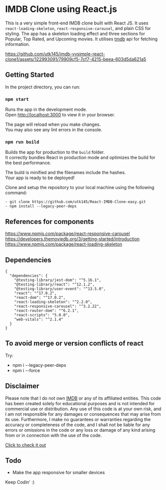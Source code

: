 # IMDB Clone using React.js

This is a very simple front-end IMDB clone built with React JS. It uses `react-loading-skeleton`, `react-responsive-carousel`, and plain CSS for styling. The app has a skeleton loading effect and three sections for Popular, Top Rated, and Upcoming movies. It utilises [tmdb](https://developers.themoviedb.org/3/getting-started/introduction) api for fetching information. 



https://github.com/utk145/imdb-vvsimple-react-clone1/assets/122993091/79909cf5-7cf7-4215-beea-603d5da621a5



## Getting Started

In the project directory, you can run:

### `npm start`

Runs the app in the development mode.\
Open [http://localhost:3000](http://localhost:3000) to view it in your browser.

The page will reload when you make changes.\
You may also see any lint errors in the console.



### `npm run build`

Builds the app for production to the `build` folder.\
It correctly bundles React in production mode and optimizes the build for the best performance.

The build is minified and the filenames include the hashes.\
Your app is ready to be deployed!


Clone and setup the repository to your local machine using the following command:

    - git clone https://github.com/utk145/React-IMDB-Clone-easy.git
    - npm install --legacy-peer-deps
 
## References for components
https://www.npmjs.com/package/react-responsive-carousel
https://developers.themoviedb.org/3/getting-started/introduction
https://www.npmjs.com/package/react-loading-skeleton


## Dependencies

```
{
  "dependencies": {
    "@testing-library/jest-dom": "^5.16.1",
    "@testing-library/react": "^12.1.2",
    "@testing-library/user-event": "^13.5.0",
    "react": "^17.0.2",
    "react-dom": "^17.0.2",
    "react-loading-skeleton": "^2.2.0",
    "react-responsive-carousel": "^3.2.22",
    "react-router-dom": "^6.2.1",
    "react-scripts": "5.0.0",
    "web-vitals": "^2.1.4"
  }
}

```

## To avoid merge or version conflicts of react 

Try:

- npm i --legacy-peer-deps
- npm i --force


## Disclaimer

Please note that I do not own [IMDB](imdb.com) or any of its affiliated entities. This code has been created solely for educational purposes and is not intended for commercial use or distribution. Any use of this code is at your own risk, and I am not responsible for any damages or consequences that may arise from its use. Furthermore, I make no guarantees or warranties regarding the accuracy or completeness of the code, and I shall not be liable for any errors or omissions in the code or any loss or damage of any kind arising from or in connection with the use of the code.


[Click to check it out](https://twitter.com/utks1455/status/1641596921805512704)


## Todo

- Make the app responsive for smaller devices


Keep Codin' :)
